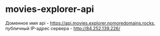 # movies-explorer-api

Доменное имя api - <https://api.movies.explorer.nomoredomains.rocks>, публичный IP-адрес сервера - <http://84.252.139.226/>
